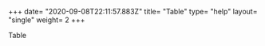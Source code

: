 +++
date= "2020-09-08T22:11:57.883Z"
title= "Table"
type= "help"
layout= "single"
weight= 2
+++

Table
